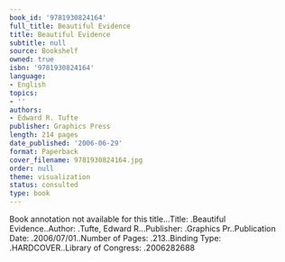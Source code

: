 ```yaml
---
book_id: '9781930824164'
full_title: Beautiful Evidence
title: Beautiful Evidence
subtitle: null
source: Bookshelf
owned: true
isbn: '9781930824164'
language:
- English
topics:
- ''
authors:
- Edward R. Tufte
publisher: Graphics Press
length: 214 pages
date_published: '2006-06-29'
format: Paperback
cover_filename: 9781930824164.jpg
order: null
theme: visualization
status: consulted
type: book
---
```

Book annotation not available for this title...Title: .Beautiful Evidence..Author: .Tufte, Edward R...Publisher: .Graphics Pr..Publication Date: .2006/07/01..Number of Pages: .213..Binding Type: .HARDCOVER..Library of Congress: .2006282688
